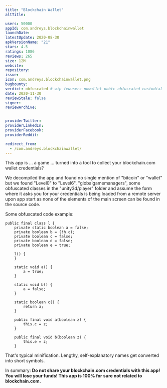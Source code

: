 ```yaml
---
title: "Blockchain Wallet"
altTitle: 

users: 50000
appId: com.andreys.blockchainwallet
launchDate: 
latestUpdate: 2020-08-30
apkVersionName: "21"
stars: 4.5
ratings: 1086
reviews: 265
size: 12M
website: 
repository: 
issue: 
icon: com.andreys.blockchainwallet.png
bugbounty: 
verdict: obfuscated # wip fewusers nowallet nobtc obfuscated custodial nosource nonverifiable reproducible bounty defunct
date: 2020-11-30
reviewStale: false
signer: 
reviewArchive:


providerTwitter: 
providerLinkedIn: 
providerFacebook: 
providerReddit: 

redirect_from:
  - /com.andreys.blockchainwallet/
---
```



This app is ... a game ... turned into a tool to collect your blockchain.com
wallet credentials?

We decompiled the app and found no single mention of "bitcoin" or "wallet" but
we found "Level0" to "Level6", "globalgamemanagers", some obfuscated classes in
the "unity3d/player" folder and assume the form where it asks you for your
credentials is being loaded from a remote server upon app start as none of the
elements of the main screen can be found in the source code.

Some obfuscated code example:

```
public final class l {
    private static boolean a = false;
    private boolean b = (!h.c);
    private boolean c = false;
    private boolean d = false;
    private boolean e = true;

    l() {
    }

    static void a() {
        a = true;
    }

    static void b() {
        a = false;
    }

    static boolean c() {
        return a;
    }

    public final void a(boolean z) {
        this.c = z;
    }

    public final void b(boolean z) {
        this.e = z;
    }
```

That's typical minification. Lengthy, self-explanatory names get converted into
short symbols.

In summary: **Do not share your blockchain.com credentials with this app! You
will lose your funds! This app is 100% for sure not related to blockchain.com.**
